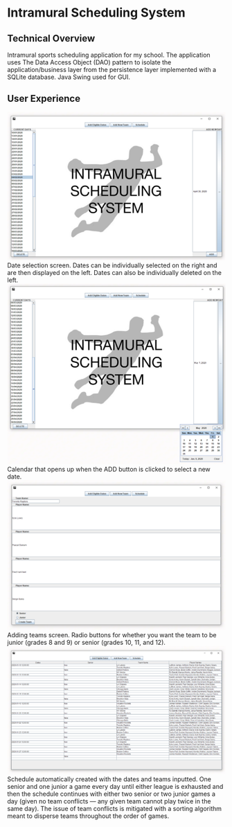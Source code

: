 # Intramural Scheduling System

## Technical Overview
Intramural sports scheduling application for my school. The application uses The Data Access Object (DAO) pattern to isolate the application/business layer from the persistence layer implemented with a SQLite database. Java Swing used for GUI.

## User Experience
![Screenshot 1](sc-1-3.png)
Date selection screen. Dates can be individually selected on the right and are then displayed on the left. Dates can also be individually deleted on the left.
![Screenshot 2](sc-2.png)
Calendar that opens up when the ADD button is clicked to select a new date.
![Screenshot 3](sc-3.png)
Adding teams screen. Radio buttons for whether you want the team to be junior (grades 8 and 9) or senior (grades 10, 11, and 12).
![Screenshot 4](sc-4.png)
Schedule automatically created with the dates and teams inputted. One senior and one junior a game every day until either league is exhausted and then the schedule continues with either two senior or two junior games a day (given no team conflicts — any given team cannot play twice in the same day). The issue of team conflicts is mitigated with a sorting algorithm meant to disperse teams throughout the order of games.
